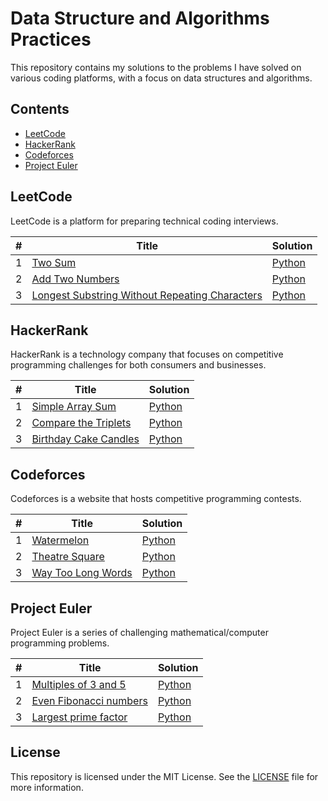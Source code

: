 # Data Structure and Algorithms Practices

This repository contains my solutions to the problems I have solved on various coding platforms, with a focus on data structures and algorithms.

## Contents

- [LeetCode](#leetcode)
- [HackerRank](#hackerrank)
- [Codeforces](#codeforces)
- [Project Euler](#project-euler)

## LeetCode

LeetCode is a platform for preparing technical coding interviews. 

| # | Title | Solution |
|---| ----- | -------- |
| 1 | [Two Sum](https://leetcode.com/problems/two-sum/) | [Python](LeetCode/001.two-sum.py) |
| 2 | [Add Two Numbers](https://leetcode.com/problems/add-two-numbers/) | [Python](LeetCode/002.add-two-numbers.py) |
| 3 | [Longest Substring Without Repeating Characters](https://leetcode.com/problems/longest-substring-without-repeating-characters/) | [Python](LeetCode/003.longest-substring-without-repeating-characters.py) |

## HackerRank

HackerRank is a technology company that focuses on competitive programming challenges for both consumers and businesses.

| # | Title | Solution |
|---| ----- | -------- |
| 1 | [Simple Array Sum](https://www.hackerrank.com/challenges/simple-array-sum/problem) | [Python](HackerRank/001.simple-array-sum.py) |
| 2 | [Compare the Triplets](https://www.hackerrank.com/challenges/compare-the-triplets/problem) | [Python](HackerRank/002.compare-the-triplets.py) |
| 3 | [Birthday Cake Candles](https://www.hackerrank.com/challenges/birthday-cake-candles/problem) | [Python](HackerRank/003.birthday-cake-candles.py) |

## Codeforces

Codeforces is a website that hosts competitive programming contests.

| # | Title | Solution |
|---| ----- | -------- |
| 1 | [Watermelon](https://codeforces.com/problemset/problem/4/A) | [Python](Codeforces/001.watermelon.py) |
| 2 | [Theatre Square](https://codeforces.com/problemset/problem/1/A) | [Python](Codeforces/002.theatre-square.py) |
| 3 | [Way Too Long Words](https://codeforces.com/problemset/problem/71/A) | [Python](Codeforces/003.way-too-long-words.py) |

## Project Euler

Project Euler is a series of challenging mathematical/computer programming problems.

| # | Title | Solution |
|---| ----- | -------- |
| 1 | [Multiples of 3 and 5](https://projecteuler.net/problem=1) | [Python](ProjectEuler/001.multiples-of-3-and-5.py) |
| 2 | [Even Fibonacci numbers](https://projecteuler.net/problem=2) | [Python](ProjectEuler/002.even-fibonacci-numbers.py) |
| 3 | [Largest prime factor](https://projecteuler.net/problem=3) | [Python](ProjectEuler/003.largest-prime-factor.py) |

## License

This repository is licensed under the MIT License. See the [LICENSE](LICENSE) file for more information.
